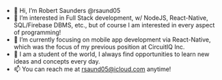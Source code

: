 - 🌝 Hi, I’m Robert Saunders @rsaund05
- 🤔 I’m interested in Full Stack development, w/ NodeJS, React-Native, SQL/Firebase DBMS, etc., but of course I am interested in every aspect of programming!
- 🌱 I’m currently focusing on mobile app development via React-Native, which was the focus of my previous position at CircuitIQ Inc. 
- 📜 I am a student of the world, I always find opportunities to learn new ideas and concepts every day.
- 📫 You can reach me at rsaund05@icloud.com anytime!
